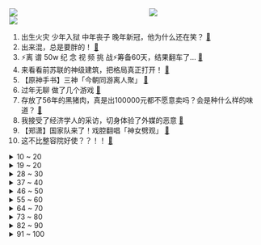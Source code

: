 <div >
	<a style="float:left;width:55%;" href = "https://github.com/anuraghazra/github-readme-stats">
	 <img src = "https://github-readme-stats.vercel.app/api?username=iuuuuuaena&theme=buefy&show_icons=true"/>
	</a>
	<a  style="float:right;width:45%" href = "https://github.com/anuraghazra/github-readme-stats">
	 <img  src="https://github-readme-stats.vercel.app/api/top-langs/?username=anuraghazra&layout=compact"/>
	</a>
	</div>

[![](https://img.shields.io/badge/jxd-@jxdgogogo.xyz-yellowgreen.svg)](https://www.jxdgogogo.xyz)<br>
1. 出生火灾 少年入狱 中年丧子 晚年新冠，他为什么还在笑？ [:link:](//www.bilibili.com/video/BV1w3411Y7pZ) <br>
2. 出来混，总是要胖的！ [:link:](//www.bilibili.com/video/BV1DF411H7g2) <br>
3. ⚡离 谱 50w 纪 念 视 频 挑 战⚡筹备60天，结果翻车了... [:link:](//www.bilibili.com/video/BV1dL4y147Lf) <br>
4. 来看看前苏联的神级建筑，把格局真正打开！ [:link:](//www.bilibili.com/video/BV1gY411h7Wz) <br>
5. 【原神手书】三神「今朝同游离人聚」 [:link:](//www.bilibili.com/video/BV1Z44y1572a) <br>
6. 过年无聊 做了几个游戏 [:link:](//www.bilibili.com/video/BV15Y411b754) <br>
7. 存放了56年的黑猪肉，真是出100000元都不愿意卖吗？会是种什么样的味道？ [:link:](//www.bilibili.com/video/BV1kL411c76P) <br>
8. 我接受了经济学人的采访，切身体验了外媒的恶意 [:link:](//www.bilibili.com/video/BV1fF411H71E) <br>
9. 【郑潇】国家队来了！戏腔翻唱「神女劈观」 [:link:](//www.bilibili.com/video/BV1yR4y1g72a) <br>
10. 这不比整容院好使？？！！ [:link:](//www.bilibili.com/video/BV1xT4y127Q9) <br>
<details>
<summary>10 ~ 20</summary>

11. 当我用女声在鬼屋扮演特级教师 [:link:](//www.bilibili.com/video/BV1JT4y117zk) <br>
12. 上帝视角监视骗子的一天！先唱歌后诈骗？ [:link:](//www.bilibili.com/video/BV1YP4y177cV) <br>
13. 《约战IV》新PV发布！2022年4月TV动画开始放映！ [:link:](//www.bilibili.com/video/BV1dr4y1v7mJ) <br>
14. 🕶️麦乐鸡侠原型揭秘 [:link:](//www.bilibili.com/video/BV1t3411a7bW) <br>
15. 他用56年证明自己没强奸女学生，现在他快死了，还没求得清白！【看见平凡系列05】 [:link:](//www.bilibili.com/video/BV1fS4y1d7ry) <br>
16. 快过年了，提前吃点好吃的。 [:link:](//www.bilibili.com/video/BV1qS4y1o7Yk) <br>
17. 一条来自奶奶的温暖建议 [:link:](//www.bilibili.com/video/BV1cq4y117R2) <br>
18. 【张韶涵×《烈火战马》】“破釜沉舟”舞台版燃起来了！ [:link:](//www.bilibili.com/video/BV14m4y1S76D) <br>
19. 八集炸裂，全网催更，都给我去看！详细解说国产剧《开端》4-8集 [:link:](//www.bilibili.com/video/BV1iS4y1o71F) <br>
</details>
<details>
<summary>19 ~ 20</summary>

20. “有些人，天生就是主角” [:link:](//www.bilibili.com/video/BV1JS4y1f7yf) <br>
21. 10款免费且低配的游戏推荐，这个寒假够玩了！ [:link:](//www.bilibili.com/video/BV1UF411H7Xe) <br>
22. 谁 说 污 泥 满 身 不 算 英 雄 ！ [:link:](//www.bilibili.com/video/BV13S4y1f78X) <br>
23. 这才是真正的少女感！ [:link:](//www.bilibili.com/video/BV1D3411a7UY) <br>
24. 【STN快报第六季17】除了孙燕姿，给我生活带来绿光的还有雷蛇 [:link:](//www.bilibili.com/video/BV1BT4y1179i) <br>
25. 【4K60FPS】周杰伦《七里香》神级现场！生日快乐！ [:link:](//www.bilibili.com/video/BV1Fu41117eJ) <br>
26. 《梵 恐 精 英》「CSGO」 [:link:](//www.bilibili.com/video/BV1hY411h74f) <br>
27. 这么离谱的操作是怎么完成的！！？ [:link:](//www.bilibili.com/video/BV1iR4y1M7gs) <br>
28. 妻子意外离世，施泰纳带着亡妻照片同框领奖，成为奥运经典一幕… [:link:](//www.bilibili.com/video/BV1634y1B7GH) <br>
</details>
<details>
<summary>28 ~ 30</summary>

29. “你们就这么排练的！？” [:link:](//www.bilibili.com/video/BV1mF411H7mP) <br>
30. 想必大家看完一部剧之后一段时间都会是这样吧…… [:link:](//www.bilibili.com/video/BV11m4y1D7Wy) <br>
31. 【方舟拜年纪】燃烧的远征 [:link:](//www.bilibili.com/video/BV12b4y1J7xc) <br>
32. 神女劈观 黄梅戏版《关于大家那么能卷，我实在不知道该怎么卷这件事》 [:link:](//www.bilibili.com/video/BV1PR4y1u71z) <br>
33. 《我》 [:link:](//www.bilibili.com/video/BV1zq4y1y717) <br>
34. 这样的家庭教育，利大于弊？ [:link:](//www.bilibili.com/video/BV1vq4y1y7ew) <br>
35. “有的人天生就是主角” [:link:](//www.bilibili.com/video/BV1ML411c7Mz) <br>
36. 就这一片肉800元，帅小伙直接三种做法，体验一口入魂！ [:link:](//www.bilibili.com/video/BV1o3411a78k) <br>
37. 好可爱啊啊啊啊啊啊啊啊啊啊啊啊啊啊啊啊啊啊啊啊啊啊啊啊 [:link:](//www.bilibili.com/video/BV1jY411h7pQ) <br>
</details>
<details>
<summary>37 ~ 40</summary>

38. 卧槽！这不就是疯狂动物城真人版吗？|开端x狐兔cp [:link:](//www.bilibili.com/video/BV1HL4y147S2) <br>
39. 平凡无奇的乡村里，藏着最惬意的生活，无论你在哪里，都会想念家的味道！ [:link:](//www.bilibili.com/video/BV1JY411h7pa) <br>
40. 一月新番流行这玩意？给我笑裂了【新番咋了】 [:link:](//www.bilibili.com/video/BV1WP4y177Zj) <br>
41. 灵活！灵活！这五福房车怎么这么灵活！？ [:link:](//www.bilibili.com/video/BV1NF411i7RJ) <br>
42. 因夺刀错过高考，放弃破格录取考上心仪大学！ [:link:](//www.bilibili.com/video/BV1Tu411m7QS) <br>
43. 【原神整活】申鹤：云堇？你确定台上这唱的是《神女劈观》吗？ [:link:](//www.bilibili.com/video/BV1XP4y1j7FH) <br>
44. 《音量守恒定律》 [:link:](//www.bilibili.com/video/BV1Eq4y1A7fq) <br>
45. 汤加火山喷发前线！拍摄时间：2022年1月17日 [:link:](//www.bilibili.com/video/BV1yP4y1j77r) <br>
46. 用这5个姿势玩手机，放松颈椎、缓解腰背疼痛！ [:link:](//www.bilibili.com/video/BV1MS4y1f79L) <br>
</details>
<details>
<summary>46 ~ 50</summary>

47. 【人间地狱】中德对抗赛解说！中国玩家完美化解德国空降战术！（上） [:link:](//www.bilibili.com/video/BV1ir4y1Y74h) <br>
48. 我做了一个免费多平台音乐播放下载网站【聚合音乐|MergeMusic】 [:link:](//www.bilibili.com/video/BV1ir4y1Y7ov) <br>
49. “ 原来我的21次死亡，都有你在推手 ” [:link:](//www.bilibili.com/video/BV1RR4y1M7dz) <br>
50. 全网首发！恐怖游戏《House》妹妹线真结局收录！ [:link:](//www.bilibili.com/video/BV11P4y1j7JR) <br>
51. 未来的父母吵架 [:link:](//www.bilibili.com/video/BV1Tq4y117rA) <br>
52. 大庆赶海，退潮后发现小章鱼卡在生蚝壳的边上，还有大个蛤蜊 [:link:](//www.bilibili.com/video/BV12q4y1y7Ef) <br>
53. 众所周知，小猫咪的计数单位有一只，一条，一块等等等 [:link:](//www.bilibili.com/video/BV1cu411m7Jn) <br>
54. 上个世纪就是神仙打架的年代！ 颜值实力并存 [:link:](//www.bilibili.com/video/BV1YL411c7ym) <br>
55. 一口气看完30句装逼台词！ [:link:](//www.bilibili.com/video/BV1Zu41127Ke) <br>
</details>
<details>
<summary>55 ~ 60</summary>

56. 在广东烧烤的崩溃瞬间 [:link:](//www.bilibili.com/video/BV1iL411c7Ww) <br>
57. 好清秀的狗……东西！都不忍心用狗头磕蛋了！ [:link:](//www.bilibili.com/video/BV1du411y7yd) <br>
58. 这个模组，快笑死我了！ [:link:](//www.bilibili.com/video/BV1i34y1B7QW) <br>
59. 汉堡王 厨子探店¥296 [:link:](//www.bilibili.com/video/BV1nL411c7AP) <br>
60. 一口气看完，超兽武装！豆瓣9.6！国漫最强世界观 [:link:](//www.bilibili.com/video/BV1WY411h7eW) <br>
61. 六块！终于遇到了麦乐鸡块侠！ [:link:](//www.bilibili.com/video/BV1wa411B756) <br>
62. 低成本玩转绿幕，揭开让抠像更高级的秘密！ [:link:](//www.bilibili.com/video/BV1ZT4y117Qy) <br>
63. 原 神 之 友（第七期） [:link:](//www.bilibili.com/video/BV1EF411p7HM) <br>
64. 【CSGO】2021年度职业选手 最 佳 操 作 时刻集锦 [:link:](//www.bilibili.com/video/BV1pL4y147kP) <br>
</details>
<details>
<summary>64 ~ 70</summary>

65. 武侠剧为什么拍的这么烂？因为不懂装懂！ [:link:](//www.bilibili.com/video/BV1kb4y1J7vj) <br>
66. 我用白糖还原了舞蹈：桃源恋歌 [:link:](//www.bilibili.com/video/BV1W3411a77v) <br>
67. 苦等百年，达曼人终于加入中国国籍，他们不再是“东方吉普赛人” [:link:](//www.bilibili.com/video/BV1YT4y1178d) <br>
68. 【MCx原神】《年度巨制！方块上的提瓦特》（一） [:link:](//www.bilibili.com/video/BV1TS4y1f7av) <br>
69. 和室友一起住在村里是什么体验？？ [:link:](//www.bilibili.com/video/BV1EL4y1475H) <br>
70. 柯南中一共死了多少人？【史上最详细数据统计 1994年-2021年】 [:link:](//www.bilibili.com/video/BV1rq4y1k7SH) <br>
71. 全村人开饭了，吃一条50斤的巨大石斑鱼，场面非常壮观 [:link:](//www.bilibili.com/video/BV19S4y1j7iX) <br>
72. 春节返乡，直击村口情报中心的灵魂拷问（预告片） [:link:](//www.bilibili.com/video/BV1N44y1L79b) <br>
73. 网络热门爆款鉴定21 [:link:](//www.bilibili.com/video/BV1ZP4y1j7FP) <br>
</details>
<details>
<summary>73 ~ 80</summary>

74. 《奇怪的客人》 [:link:](//www.bilibili.com/video/BV16u41127xC) <br>
75. 耗时2天 就为了这只爆汁流油烤鸭！留学生宅家自制烤鸭 [:link:](//www.bilibili.com/video/BV1ga411B7Mn) <br>
76. "他用颤抖的右手,毫不犹豫的接过了炸弹” [:link:](//www.bilibili.com/video/BV1Ub4y1H7eN) <br>
77. 麦乐鸡侠是什么梗【梗指南】 [:link:](//www.bilibili.com/video/BV1Kq4y117gN) <br>
78. 【台风少年团】台风少年行 [:link:](//www.bilibili.com/video/BV1sb4y1J7yC) <br>
79. 刻晴：哭 也 算 时 间 ？【原神名场面】 [:link:](//www.bilibili.com/video/BV173411Y7QJ) <br>
80. 棣棣的声音改造来啦，最后的清唱绝了～ [:link:](//www.bilibili.com/video/BV1QS4y1j7R9) <br>
81. 听说态度越差的店东西越好吃 [:link:](//www.bilibili.com/video/BV1zZ4y1f7GV) <br>
82. 【嘉然】丝（椒）滑（麻）版 ⚠️Bad Apple⚠️ 【直播】 [:link:](//www.bilibili.com/video/BV18Y411b7n7) <br>
</details>
<details>
<summary>82 ~ 90</summary>

83. 我嗓子里，卡了个哨子 [:link:](//www.bilibili.com/video/BV1hS4y1f743) <br>
84. 你也想起舞吗？ [:link:](//www.bilibili.com/video/BV18b4y1J7en) <br>
85. 我花100万买了点死虫子，他们都说我有病。 [:link:](//www.bilibili.com/video/BV11L4y1b7y4) <br>
86. 【原神】专业乐团请求出战！17种乐器硬核翻奏《神女劈观》！ [:link:](//www.bilibili.com/video/BV1kr4y1Y7zp) <br>
87. 不 同 鞋 子 的 清 洗 方 法 [:link:](//www.bilibili.com/video/BV1rS4y1j7bU) <br>
88. 便宜保温杯有毒？33元和258元的保温杯有什么区别？【老爸评测】 [:link:](//www.bilibili.com/video/BV1xR4y1M7mu) <br>
89. 【特利迦奥特曼吐槽】目前的评价是：防止被冲！卖血速通！ [:link:](//www.bilibili.com/video/BV13P4y177Uf) <br>
90. 死亡黄昏生存 EP4 反向真男人挖矿 [:link:](//www.bilibili.com/video/BV1Wa411B7um) <br>
91. 打工人也有英雄梦 [:link:](//www.bilibili.com/video/BV1a34y1B7Zf) <br>
</details>
<details>
<summary>91 ~ 100</summary>

92. “是 的 ，我 男 朋 友 脑 子 有 点 问 题” [:link:](//www.bilibili.com/video/BV1eL411c7hy) <br>
93. 这个世界总要允许普通人的存在呀 [:link:](//www.bilibili.com/video/BV1Gq4y117yj) <br>
94. 【五周年】8分钟看完160个汉服小姐姐和Lo娘！ [:link:](//www.bilibili.com/video/BV1g44y1L7Ud) <br>
95. 躲 猫 猫 [:link:](//www.bilibili.com/video/BV1Rq4y1y7dc) <br>
96. 汤加火山爆发，会使2022成为无夏之年吗？ [:link:](//www.bilibili.com/video/BV1x3411Y73r) <br>
97. 当你需要通过收集「阴间方块」来获得胜利!! [:link:](//www.bilibili.com/video/BV14a411B7sV) <br>
98. 滴，选妃体验卡一张 [:link:](//www.bilibili.com/video/BV1tb4y1H7K9) <br>
99. 当地狱进行了「史诗级的改版」？ [:link:](//www.bilibili.com/video/BV1TF411i7y7) <br>
100. 现在小孩聊天vs以前小孩聊天 [:link:](//www.bilibili.com/video/BV1a34y1B78b) <br>
</details>
